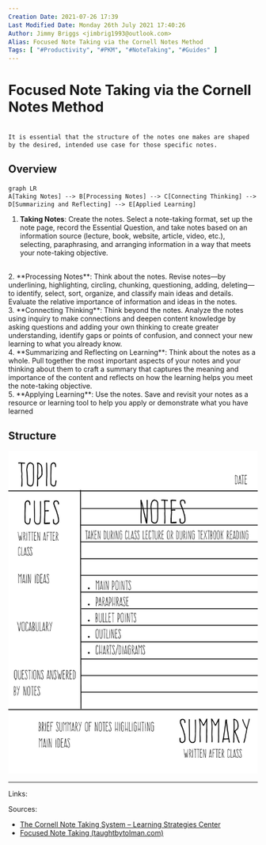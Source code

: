 ```yaml
---
Creation Date: 2021-07-26 17:39
Last Modified Date: Monday 26th July 2021 17:40:26
Author: Jimmy Briggs <jimbrig1993@outlook.com>
Alias: Focused Note Taking via the Cornell Notes Method
Tags: [ "#Productivity", "#PKM", "#NoteTaking", "#Guides" ]
---
```


# Focused Note Taking via the Cornell Notes Method

```ad-important

It is essential that the structure of the notes one makes are shaped by the desired, intended use case for those specific notes.

```

## Overview

```mermaid
graph LR
A[Taking Notes] --> B[Processing Notes] --> C[Connecting Thinking] --> D[Summarizing and Reflecting] --> E[Applied Learning]
```
	
1. **Taking Notes**: Create the notes. Select a note-taking format, set up the note page, record the Essential Question, and take notes based on an information source (lecture, book, website, article, video, etc.), selecting, paraphrasing, and arranging information in a way that meets your note-taking objective. 
<br>
2. **Processing Notes**: Think about the notes. Revise notes—by underlining, highlighting, circling, chunking, questioning, adding, deleting—to identify, select, sort, organize, and classify main ideas and details. Evaluate the relative importance of information and ideas in the notes. 
<br>
3. **Connecting Thinking**: Think beyond the notes. Analyze the notes using inquiry to make connections and deepen content knowledge by asking questions and adding your own thinking to create greater understanding, identify gaps or points of confusion, and connect your new learning to what you already know. 
<br>
4. **Summarizing and Reflecting on Learning**: Think about the notes as a whole. Pull together the most important aspects of your notes and your thinking about them to craft a summary that captures the meaning and importance of the content and reflects on how the learning helps you meet the note-taking objective.
<br>
5. **Applying Learning**: Use the notes. Save and revisit your notes as a resource or learning tool to help you apply or demonstrate what you have learned

## Structure

![](assets/Pasted%20image%2020210726182405.png)


***

Links: 

Sources:
- [The Cornell Note Taking System – Learning Strategies Center](https://lsc.cornell.edu/how-to-study/taking-notes/cornell-note-taking-system/)
- [Focused Note Taking (taughtbytolman.com)](https://www.taughtbytolman.com/focused-note-taking.html#:~:text=%20How%20to%20take%20Focused%20Notes%20%201,write%20these%20in%20the%20left%20column.%20More%20)

